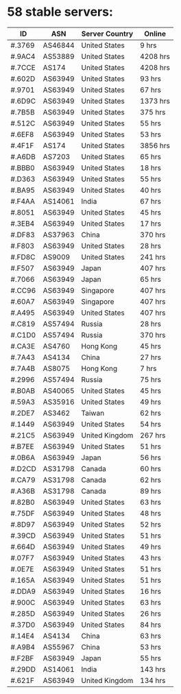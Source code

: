# 58 stable servers:

| ID | ASN | Server Country | Online |
| ------ | ------ | ------ | ------ |
| #.3769 | AS46844 | United States | 9 hrs |
| #.9AC4 | AS53889 | United States | 4208 hrs |
| #.7CCE | AS174 | United States | 4208 hrs |
| #.602D | AS63949 | United States | 93 hrs |
| #.9701 | AS63949 | United States | 67 hrs |
| #.6D9C | AS63949 | United States | 1373 hrs |
| #.7B5B | AS63949 | United States | 375 hrs |
| #.512C | AS63949 | United States | 55 hrs |
| #.6EF8 | AS63949 | United States | 53 hrs |
| #.4F1F | AS174 | United States | 3856 hrs |
| #.A6DB | AS7203 | United States | 65 hrs |
| #.BBB0 | AS63949 | United States | 18 hrs |
| #.D363 | AS63949 | United States | 55 hrs |
| #.BA95 | AS63949 | United States | 40 hrs |
| #.F4AA | AS14061 | India | 67 hrs |
| #.8051 | AS63949 | United States | 45 hrs |
| #.3EB4 | AS63949 | United States | 17 hrs |
| #.DF83 | AS37963 | China | 370 hrs |
| #.F803 | AS63949 | United States | 28 hrs |
| #.FD8C | AS9009 | United States | 241 hrs |
| #.F507 | AS63949 | Japan | 407 hrs |
| #.7066 | AS63949 | Japan | 65 hrs |
| #.CC96 | AS63949 | Singapore | 407 hrs |
| #.60A7 | AS63949 | Singapore | 407 hrs |
| #.A495 | AS63949 | United States | 407 hrs |
| #.C819 | AS57494 | Russia | 28 hrs |
| #.C1D0 | AS57494 | Russia | 370 hrs |
| #.CA3E | AS4760 | Hong Kong | 45 hrs |
| #.7A43 | AS4134 | China | 27 hrs |
| #.7A4B | AS8075 | Hong Kong | 7 hrs |
| #.2996 | AS57494 | Russia | 75 hrs |
| #.B0AB | AS40065 | United States | 45 hrs |
| #.59A3 | AS35916 | United States | 49 hrs |
| #.2DE7 | AS3462 | Taiwan | 62 hrs |
| #.1449 | AS63949 | United States | 54 hrs |
| #.21C5 | AS63949 | United Kingdom | 267 hrs |
| #.B7EE | AS63949 | United States | 51 hrs |
| #.0B6A | AS63949 | Japan | 56 hrs |
| #.D2CD | AS31798 | Canada | 60 hrs |
| #.CA79 | AS31798 | Canada | 62 hrs |
| #.A36B | AS31798 | Canada | 89 hrs |
| #.82B0 | AS63949 | United States | 63 hrs |
| #.75DF | AS63949 | United States | 48 hrs |
| #.8D97 | AS63949 | United States | 52 hrs |
| #.39CD | AS63949 | United States | 51 hrs |
| #.664D | AS63949 | United States | 49 hrs |
| #.07F7 | AS63949 | United States | 43 hrs |
| #.0E7E | AS63949 | United States | 51 hrs |
| #.165A | AS63949 | United States | 51 hrs |
| #.DDA9 | AS63949 | United States | 16 hrs |
| #.900C | AS63949 | United States | 63 hrs |
| #.285D | AS63949 | United States | 26 hrs |
| #.37D0 | AS63949 | United States | 84 hrs |
| #.14E4 | AS4134 | China | 63 hrs |
| #.A9B4 | AS55967 | China | 53 hrs |
| #.F2BF | AS63949 | Japan | 55 hrs |
| #.29DD | AS14061 | India | 143 hrs |
| #.621F | AS63949 | United Kingdom | 134 hrs |


